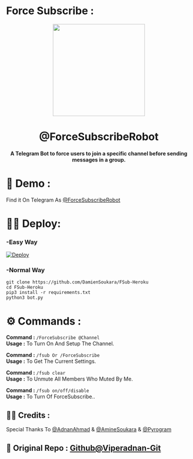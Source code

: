 # Force Subscribe :
<p align="center"><a href="#"><img src="https://i.imgur.com/SmqQApH.jpg" width="250"></a></p> 
<h1 align="center"><b>@ForceSubscribeRobot</b></h1>
<h4 align="center">A Telegram Bot to force users to join a specific channel before sending messages in a group.</h4>

# 🤖 Demo :
Find it On Telegram As [@ForceSubscribeRobot](https://t.me/ForceSubscribeRoBot)

# 👨‍💻 Deploy:
### -Easy Way
[![Deploy](https://www.herokucdn.com/deploy/button.svg)](https://heroku.com/deploy?template=https://github.com/mptelepro/edit-sub/tree/master)

### -Normal Way
```python3
git clone https://github.com/DamienSoukara/FSub-Heroku
cd FSub-Heroku
pip3 install -r requirements.txt
python3 bot.py
```
# ⚙ Commands :

**Command :** ```/ForceSubscribe @Channel``` <br />
**Usage :** To Turn On And Setup The Channel.<br />

**Command :** ```/fsub Or /ForceSubscribe``` <br />
**Usage :** To Get The Current Settings. <br />

**Command :** ```/fsub clear``` <br />
**Usage :** To Unmute All Members Who Muted By Me. <br />

**Command :** ```/fsub on/off/disable``` <br />
**Usage :** To Turn Of ForceSubscribe.. <br />


## 👨‍💻 Credits :
Special Thanks To [@AdnanAhmad](https://github.com/viperadnan-git) & [@AmineSoukara](https://github.com/AmineSoukara) & [@Pyrogram](https://github.com/Pyrogram)
## 🖤 Original Repo : [Github@Viperadnan-Git](https://github.com/viperadnan-git/force-subscribe-telegram-bot)

